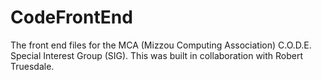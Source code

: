 # CodeFrontEnd
The front end files for the MCA (Mizzou Computing Association) C.O.D.E. Special Interest Group (SIG).
This was built in collaboration with Robert Truesdale.
